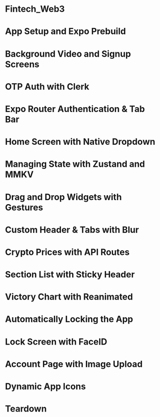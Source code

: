 # Fintech_Web3


# App Setup and Expo Prebuild
# Background Video and Signup Screens
# OTP Auth with Clerk
# Expo Router Authentication & Tab Bar
# Home Screen with Native Dropdown
# Managing State with Zustand and MMKV
# Drag and Drop Widgets with Gestures
# Custom Header & Tabs with Blur
# Crypto Prices with API Routes
# Section List with Sticky Header
# Victory Chart with Reanimated
# Automatically Locking the App
# Lock Screen with FaceID
# Account Page with Image Upload
# Dynamic App Icons
# Teardown

